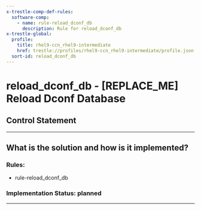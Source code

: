 ```yaml
---
x-trestle-comp-def-rules:
  software-comp:
    - name: rule-reload_dconf_db
      description: Rule for reload_dconf_db
x-trestle-global:
  profile:
    title: rhel9-ccn_rhel9-intermediate
    href: trestle://profiles/rhel9-ccn_rhel9-intermediate/profile.json
  sort-id: reload_dconf_db
---
```


# reload_dconf_db - \[REPLACE_ME\] Reload Dconf Database

## Control Statement

______________________________________________________________________

## What is the solution and how is it implemented?

<!-- For implementation status enter one of: implemented, partial, planned, alternative, not-applicable -->

<!-- Note that the list of rules under ### Rules: is read-only and changes will not be captured after assembly to JSON -->

<!-- Add control implementation description here for control: reload_dconf_db -->

### Rules:

  - rule-reload_dconf_db

### Implementation Status: planned

______________________________________________________________________
